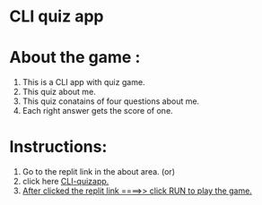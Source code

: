 # CLI quiz app 

# About the game :
1. This is a CLI app with quiz game.
 1. This quiz about me.
  1. This quiz conatains of four questions about me.
   1. Each right answer gets the score of one.



# Instructions: 

 1. Go to the replit link in the about area. (or)
  1. click here <a href ="https://replit.com/@prasannarames/quiz-app?v=1">CLI-quizapp. 
   1. After clicked the replit link ====>> click RUN to play the game.  